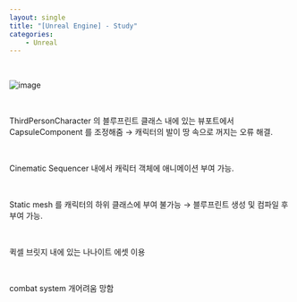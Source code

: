 ```yaml
---
layout: single
title: "[Unreal Engine] - Study"
categories:
    - Unreal
---
```


<br>

![image](https://user-images.githubusercontent.com/96330958/161376708-02c842e9-13dc-4161-97f0-78ac49f1865b.png)

<br>

ThirdPersonCharacter 의 블루프린트 클래스 내에 있는 뷰포트에서 CapsuleComponent 를 조정해줌 &rarr; 캐릭터의 발이 땅 속으로 꺼지는 오류 해결. 

<br>

Cinematic Sequencer 내에서 캐릭터 객체에 애니메이션 부여 가능.

<br>

Static mesh 를 캐릭터의 하위 클래스에 부여 불가능 &rarr; 블루프린트 생성 및 컴파일 후 부여 가능.

<br>

퀵셀 브릿지 내에 있는 나나이트 에셋 이용

<br>

combat system 개어려움 망함